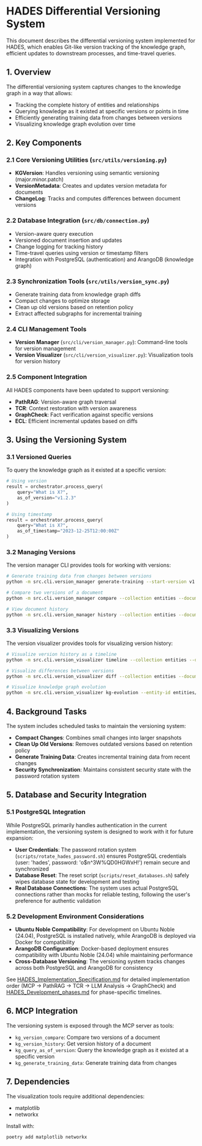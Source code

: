# HADES Differential Versioning System

This document describes the differential versioning system implemented for HADES, which enables Git-like version tracking of the knowledge graph, efficient updates to downstream processes, and time-travel queries.

## 1. Overview

The differential versioning system captures changes to the knowledge graph in a way that allows:

- Tracking the complete history of entities and relationships
- Querying knowledge as it existed at specific versions or points in time
- Efficiently generating training data from changes between versions
- Visualizing knowledge graph evolution over time

## 2. Key Components

### 2.1 Core Versioning Utilities (`src/utils/versioning.py`)

- **KGVersion**: Handles versioning using semantic versioning (major.minor.patch)
- **VersionMetadata**: Creates and updates version metadata for documents
- **ChangeLog**: Tracks and computes differences between document versions

### 2.2 Database Integration (`src/db/connection.py`)

- Version-aware query execution
- Versioned document insertion and updates
- Change logging for tracking history
- Time-travel queries using version or timestamp filters
- Integration with PostgreSQL (authentication) and ArangoDB (knowledge graph)

### 2.3 Synchronization Tools (`src/utils/version_sync.py`)

- Generate training data from knowledge graph diffs
- Compact changes to optimize storage
- Clean up old versions based on retention policy
- Extract affected subgraphs for incremental training

### 2.4 CLI Management Tools

- **Version Manager** (`src/cli/version_manager.py`): Command-line tools for version management
- **Version Visualizer** (`src/cli/version_visualizer.py`): Visualization tools for version history

### 2.5 Component Integration

All HADES components have been updated to support versioning:

- **PathRAG**: Version-aware graph traversal
- **TCR**: Context restoration with version awareness
- **GraphCheck**: Fact verification against specific versions
- **ECL**: Efficient incremental updates based on diffs

## 3. Using the Versioning System

### 3.1 Versioned Queries

To query the knowledge graph as it existed at a specific version:

```python
# Using version
result = orchestrator.process_query(
    query="What is X?",
    as_of_version="v1.2.3"
)

# Using timestamp
result = orchestrator.process_query(
    query="What is X?",
    as_of_timestamp="2023-12-25T12:00:00Z"
)
```

### 3.2 Managing Versions

The version manager CLI provides tools for working with versions:

```bash
# Generate training data from changes between versions
python -m src.cli.version_manager generate-training --start-version v1.0.0 --end-version v1.1.0

# Compare two versions of a document
python -m src.cli.version_manager compare --collection entities --document-id entities/123 --version1 v1.0.0 --version2 v1.1.0

# View document history
python -m src.cli.version_manager history --collection entities --document-id entities/123
```

### 3.3 Visualizing Versions

The version visualizer provides tools for visualizing version history:

```bash
# Visualize version history as a timeline
python -m src.cli.version_visualizer timeline --collection entities --document-id entities/123

# Visualize differences between versions
python -m src.cli.version_visualizer diff --collection entities --document-id entities/123 --version1 v1.0.0 --version2 v1.1.0

# Visualize knowledge graph evolution
python -m src.cli.version_visualizer kg-evolution --entity-id entities/123 --versions v1.0.0,v1.1.0,v1.2.0
```

## 4. Background Tasks

The system includes scheduled tasks to maintain the versioning system:

- **Compact Changes**: Combines small changes into larger snapshots
- **Clean Up Old Versions**: Removes outdated versions based on retention policy
- **Generate Training Data**: Creates incremental training data from recent changes
- **Security Synchronization**: Maintains consistent security state with the password rotation system

## 5. Database and Security Integration

### 5.1 PostgreSQL Integration

While PostgreSQL primarily handles authentication in the current implementation, the versioning system is designed to work with it for future expansion:

- **User Credentials**: The password rotation system (`scripts/rotate_hades_password.sh`) ensures PostgreSQL credentials (user: 'hades', password: 'o$n^3W%QD0HGWxH!') remain secure and synchronized
- **Database Reset**: The reset script (`scripts/reset_databases.sh`) safely wipes database state for development and testing
- **Real Database Connections**: The system uses actual PostgreSQL connections rather than mocks for reliable testing, following the user's preference for authentic validation

### 5.2 Development Environment Considerations

- **Ubuntu Noble Compatibility**: For development on Ubuntu Noble (24.04), PostgreSQL is installed natively, while ArangoDB is deployed via Docker for compatibility
- **ArangoDB Configuration**: Docker-based deployment ensures compatibility with Ubuntu Noble (24.04) while maintaining performance
- **Cross-Database Versioning**: The versioning system tracks changes across both PostgreSQL and ArangoDB for consistency

See [HADES_Implementation_Specification.md](HADES_Implementation_Specification.md) for detailed implementation order (MCP → PathRAG → TCR → LLM Analysis → GraphCheck) and [HADES_Development_phases.md](HADES_Development_phases.md) for phase-specific timelines.

## 6. MCP Integration

The versioning system is exposed through the MCP server as tools:

- `kg_version_compare`: Compare two versions of a document
- `kg_version_history`: Get version history of a document
- `kg_query_as_of_version`: Query the knowledge graph as it existed at a specific version
- `kg_generate_training_data`: Generate training data from changes

## 7. Dependencies

The visualization tools require additional dependencies:

- matplotlib
- networkx

Install with:

```bash
poetry add matplotlib networkx
```
